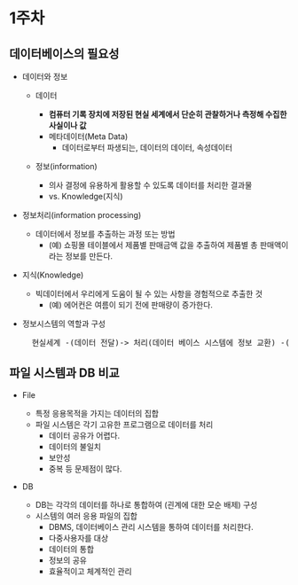 # 1주차

## 데이터베이스의 필요성
* 데이터와 정보
  * 데이터
    * **컴퓨터 기록 장치에 저장된 현실 세계에서 단순히 관찰하거나 측정해 수집한 사실이나 값**
    * 메타데이터(Meta Data)
      * 데이터로부터 파생되는, 데이터의 데이터, 속성데이터

  * 정보(information)
    * 의사 결정에 유용하게 활용할 수 있도록 데이터를 처리한 결과물
    * vs. Knowledge(지식)

* 정보처리(information processing)
  * 데이터에서 정보를 추출하는 과정 또는 방법
    * (예) 쇼핑몰 테이블에서 제품별 판매금액 값을 추출하여 제품별 총 판매액이라는 정보를 만든다.

* 지식(Knowledge)
  * 빅데이터에서 우리에게 도움이 될 수 있는 사항을 경험적으로 추출한 것
    * (예) 에어컨은 여름이 되기 전에 판매량이 증가한다.

* 정보시스템의 역할과 구성
  <pre>
    현실세계 -(데이터 전달)-> 처리(데이터 베이스 시스템에 정보 교환) -(정보)> 의사 결정자
  </pre>

## 파일 시스템과 DB 비교
* File
  * 특정 응용목적을 가지는 데이터의 집합
  * 파일 시스템은 각기 고유한 프로그램으로 데이터를 처리
    * 데이터 공유가 어렵다.
    * 데이터의 불일치
    * 보안성
    * 중복 등 문제점이 많다.

* DB
  * DB는 각각의 데이터를 하나로 통합하여 (괸계에 대한 모순 배제) 구성
  * 시스템의 여러 응용 파일의 집합
    * DBMS, 데이터베이스 관리 시스템을 통하여 데이터를 처리한다.
    * 다중사용자를 대상
    * 데이터의 통합
    * 정보의 공유
    * 효율적이고 체계적인 관리
